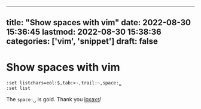
---
title: "Show spaces with vim"
date: 2022-08-30 15:36:45
lastmod: 2022-08-30 15:38:36
categories: ['vim', 'snippet']
draft: false
---


# Show spaces with vim
```
:set listchars=eol:$,tab:>-,trail:~,space:␣
:set list
```

The `space:␣` is gold. Thank you [loxaxs](https://askubuntu.com/questions/74485/how-to-display-hidden-characters-in-vim#comment1621885_74503)!

<!-- #public #vim #snippet -->

<!-- {BearID:644129C8-62E5-4226-A928-E9EE6B4686F3-13673-0000108DFD13B7E7} -->
